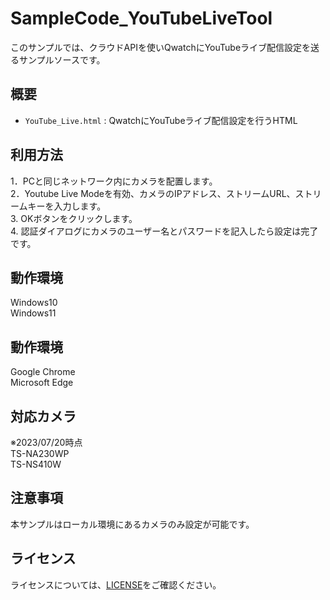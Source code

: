 # SampleCode_YouTubeLiveTool
このサンプルでは、クラウドAPIを使いQwatchにYouTubeライブ配信設定を送るサンプルソースです。

## 概要
- `YouTube_Live.html` : QwatchにYouTubeライブ配信設定を行うHTML

## 利用方法 
1．PCと同じネットワーク内にカメラを配置します。  
2．Youtube Live Modeを有効、カメラのIPアドレス、ストリームURL、ストリームキーを入力します。  
3. OKボタンをクリックします。  
4. 認証ダイアログにカメラのユーザー名とパスワードを記入したら設定は完了です。

## 動作環境
Windows10  
Windows11

## 動作環境
Google Chrome  
Microsoft Edge

## 対応カメラ
※2023/07/20時点  
TS-NA230WP  
TS-NS410W  

## 注意事項
本サンプルはローカル環境にあるカメラのみ設定が可能です。

## ライセンス
ライセンスについては、[LICENSE](../../LICENSE)をご確認ください。